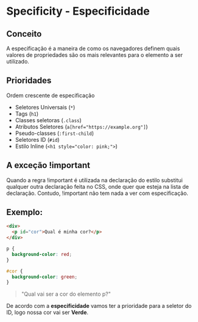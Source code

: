 # Specificity - Especificidade

## Conceito
A especificação é a maneira de como os navegadores definem quais valores de propriedades são os mais relevantes para o elemento a ser utilizado.

## Prioridades

Ordem crescente de especificação

- Seletores Universais (`*`)
- Tags (`h1`)
- Classes seletoras (`.class`)
- Atributos Seletores (`a[href="https://example.org"]`)
- Pseudo-classes (`:first-child`)
- Seletores ID (`#id`)
- Estilo Inline (`<h1 style="color: pink;">`)

## A exceção !important

Quando a regra !important é utilizada na declaração do estilo substitui qualquer outra declaração feita no CSS, onde quer que esteja na lista de declaração. Contudo, !important não tem nada a ver com especificação.

## Exemplo:

```html
<div>
  <p id="cor">Qual é minha cor?</p>
</div>
```

```css
p {
  background-color: red;
}

#cor {
  background-color: green;
}
```

> "Qual vai ser a cor do elemento p?"

De acordo com a **especificidade** vamos ter a prioridade para a seletor do ID, logo nossa cor vai ser **Verde**.
